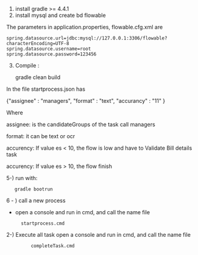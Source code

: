  1) install gradle >= 4.4.1
 2) install mysql and create bd flowable
 
   The parameters  in application.properties, flowable.cfg.xml  are

    spring.datasource.url=jdbc:mysql://127.0.0.1:3306/flowable?characterEncoding=UTF-8
    spring.datasource.username=root
	spring.datasource.password=123456

3) Compile : 

      gradle clean build



In the file startprocess.json has

{"assignee" : "managers",
	"format" : "text",
	"accurancy" : "11"
}


Where 

   assignee: is the candidateGroups of the task call managers

   format: it can be text or ocr

   accurency: If value es < 10, the flow is low and have to Validate Bill details task

   accurency: If value es > 10, the flow finish




5-)  run with:

       gradle bootrun


6 - ) call a new process
   - open a console and run in cmd,  and call the name file 

           startprocess.cmd

 2-) Execute all task
     open a console and run in cmd,  and call the name file 

             completeTask.cmd   


